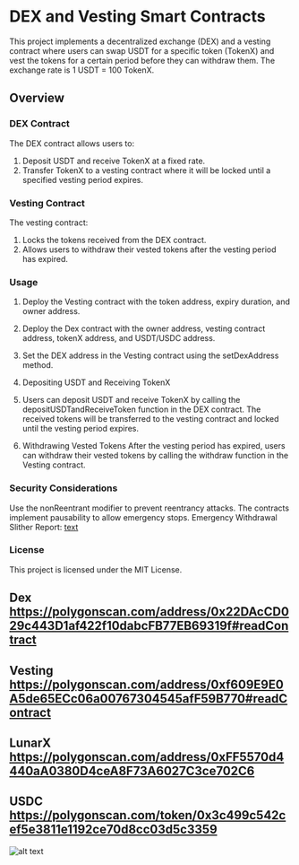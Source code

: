 # DEX and Vesting Smart Contracts

This project implements a decentralized exchange (DEX) and a vesting contract where users can swap USDT for a specific token (TokenX) and vest the tokens for a certain period before they can withdraw them. The exchange rate is 1 USDT = 100 TokenX.

## Overview

### DEX Contract

The DEX contract allows users to:
1. Deposit USDT and receive TokenX at a fixed rate.
2. Transfer TokenX to a vesting contract where it will be locked until a specified vesting period expires.

### Vesting Contract

The vesting contract:
1. Locks the tokens received from the DEX contract.
2. Allows users to withdraw their vested tokens after the vesting period has expired.

### Usage

1. Deploy the Vesting contract with the token address, expiry duration, and owner address.
2. Deploy the Dex contract with the owner address, vesting contract address, tokenX address, and USDT/USDC address.
3. Set the DEX address in the Vesting contract using the setDexAddress method.
4. Depositing USDT and Receiving TokenX
5. Users can deposit USDT and receive TokenX by calling the depositUSDTandReceiveToken function in the DEX contract. The received tokens will be transferred to the vesting contract and locked until the  vesting period expires.

6. Withdrawing Vested Tokens
After the vesting period has expired, users can withdraw their vested tokens by calling the withdraw function in the Vesting contract.


### Security Considerations

Use the nonReentrant modifier to prevent reentrancy attacks.
The contracts implement pausability to allow emergency stops.
Emergency Withdrawal
Slither Report: [text](Slither-Report.md)

### License

This project is licensed under the MIT License.



## Dex https://polygonscan.com/address/0x22DAcCD029c443D1af422f10dabcFB77EB69319f#readContract

## Vesting https://polygonscan.com/address/0xf609E9E0A5de65ECc06a00767304545afF59B770#readContract

## LunarX https://polygonscan.com/address/0xFF5570d4440aA0380D4ceA8F73A6027C3ce702C6

## USDC https://polygonscan.com/token/0x3c499c542cef5e3811e1192ce70d8cc03d5c3359


![alt text](<Screenshot 2024-05-14 at 8.35.31 AM.png>)